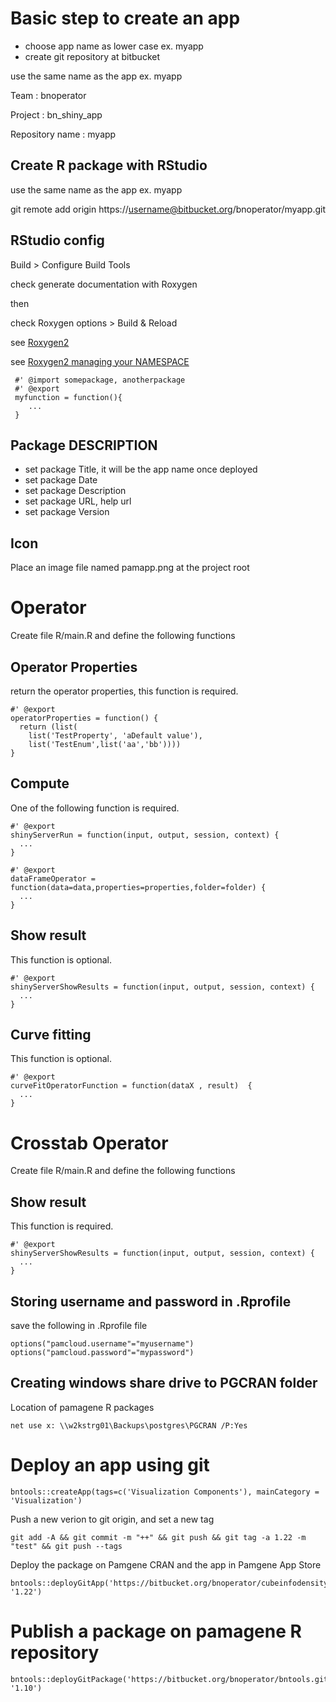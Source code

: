 # Basic step to create an app

- choose app name as lower case ex. myapp
- create git repository at bitbucket

use the same name as the app ex. myapp

Team : bnoperator

Project : bn_shiny_app

Repository name : myapp

## Create R package with RStudio

use the same name as the app ex. myapp

git remote add origin https://username@bitbucket.org/bnoperator/myapp.git

## RStudio config

Build > Configure Build Tools

check generate documentation with Roxygen

then

check Roxygen options > Build & Reload

see [Roxygen2](https://cran.r-project.org/web/packages/roxygen2/vignettes/roxygen2.html)

see [Roxygen2 managing your NAMESPACE](https://cran.r-project.org/web/packages/roxygen2/vignettes/namespace.html)

```
 #' @import somepackage, anotherpackage
 #' @export
 myfunction = function(){ 
    ...
 }
```
## Package DESCRIPTION

- set package Title, it will be the app name once deployed
- set package Date
- set package Description
- set package URL, help url
- set package Version

## Icon

Place an image file named pamapp.png at the project root

# Operator

Create file R/main.R and define the following functions

## Operator Properties

return the operator properties, this function is required.

```
#' @export
operatorProperties = function() {
  return (list(
    list('TestProperty', 'aDefault value'),
    list('TestEnum',list('aa','bb'))))
}
```

## Compute

One of the following function is required.


```
#' @export
shinyServerRun = function(input, output, session, context) {
  ...
}
```

```
#' @export
dataFrameOperator = function(data=data,properties=properties,folder=folder) {
  ...
}
```

## Show result

This function is optional.

```
#' @export
shinyServerShowResults = function(input, output, session, context) {
  ...
}
```

## Curve fitting

This function is optional.

```
#' @export
curveFitOperatorFunction = function(dataX , result)  {
  ...
}
```
  
# Crosstab Operator

Create file R/main.R and define the following functions

## Show result

This function is required.

```
#' @export
shinyServerShowResults = function(input, output, session, context) {
  ...
}
```
 
## Storing username and password in .Rprofile

save the following in .Rprofile file

```
options("pamcloud.username"="myusername")
options("pamcloud.password"="mypassword")

```
 
## Creating windows share drive to PGCRAN folder

Location of pamagene R packages

```
net use x: \\w2kstrg01\Backups\postgres\PGCRAN /P:Yes
``` 

# Deploy an app using git

```
bntools::createApp(tags=c('Visualization Components'), mainCategory = 'Visualization')

```

Push a new verion to git origin, and set a new tag

```
git add -A && git commit -m "++" && git push && git tag -a 1.22 -m "test" && git push --tags
```

Deploy the package on Pamgene CRAN and the app in Pamgene App Store

```
bntools::deployGitApp('https://bitbucket.org/bnoperator/cubeinfodensity.git', '1.22')
```
 

# Publish a package on pamagene R repository


```
bntools::deployGitPackage('https://bitbucket.org/bnoperator/bntools.git', '1.10')
```
